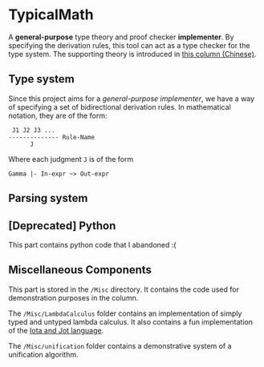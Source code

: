 # TypicalMath
A **general-purpose** type theory and proof checker **implementer**. By specifying the derivation rules, this tool can act as a type checker for the type system.
 The supporting theory is introduced in 
 [this column (Chinese)](https://zhuanlan.zhihu.com/typical-math).

## Type system

Since this project aims for a *general-purpose* *implementer*, we have a way of specifying a set of bidirectional derivation rules. In mathematical notation, they are of the form:

```
 J1 J2 J3 ...
-------------- Rule-Name
      J
```

Where each judgment `J` is of the form

```
Gamma |- In-expr ~> Out-expr
```



## Parsing system

## [Deprecated] Python

This part contains python code that I abandoned :(

## Miscellaneous Components

This part is stored in the `/Misc` directory. It contains the
code used for demonstration purposes in the column.

The `/Misc/LambdaCalculus` folder contains an implementation of
simply typed and untyped lambda calculus. It also contains a
fun implementation of the [Iota and Jot language](https://en.wikipedia.org/wiki/Iota_and_Jot).

The `/Misc/unification` folder contains a demonstrative system
of a unification algorithm.
